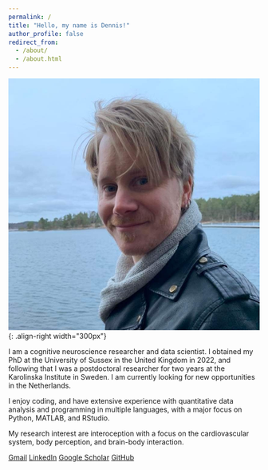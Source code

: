```yaml
---
permalink: /
title: "Hello, my name is Dennis!"
author_profile: false
redirect_from: 
  - /about/
  - /about.html
---
```


![Profile](/images/profile.png){: .align-right width="300px"}

I am a cognitive neuroscience researcher and data scientist. I obtained my PhD at the University of Sussex in the United Kingdom in 2022, and following that I was a postdoctoral researcher for two years at the Karolinska Institute in Sweden. I am currently looking for new opportunities in the Netherlands.

I enjoy coding, and have extensive experience with quantitative data analysis and programming in multiple languages, with a major focus on Python, MATLAB, and RStudio. 

My research interest are interoception with a focus on the cardiovascular system, body perception, and brain-body interaction.

[Gmail](denniseolarsson@gmail.com)     [LinkedIn](https://www.linkedin.com/in/dennis-larsson-phd-45511586/)     [Google Scholar](https://scholar.google.com/citations?user=zwE2KOIAAAAJ&hl=en)     [GitHub](https://github.com/denniseolarsson)